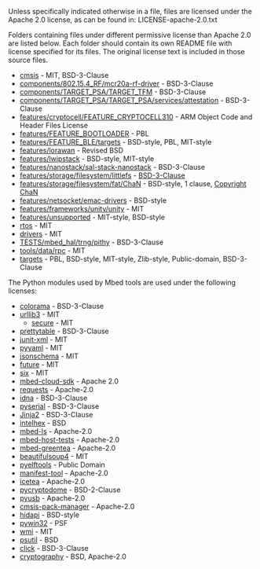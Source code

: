 Unless specifically indicated otherwise in a file, files are licensed under the Apache 2.0 license,
as can be found in: LICENSE-apache-2.0.txt

Folders containing files under different permissive license than Apache 2.0 are listed below. Each folder should contain its own README file with license specified for its files. The original license text is included in those source files.

- [cmsis](./cmsis) - MIT, BSD-3-Clause
- [components/802.15.4_RF/mcr20a-rf-driver](./components/802.15.4_RF/mcr20a-rf-driver) - BSD-3-Clause
- [components/TARGET_PSA/TARGET_TFM](./components/TARGET_PSA/TARGET_TFM) - BSD-3-Clause
- [components/TARGET_PSA/TARGET_PSA/services/attestation](./components/TARGET_PSA/services/attestation) - BSD-3-Clause
- [features/cryptocell/FEATURE_CRYPTOCELL310](./features/cryptocell/FEATURE_CRYPTOCELL310) - ARM Object Code and Header Files License
- [features/FEATURE_BOOTLOADER](./features/FEATURE_BOOTLOADER) - PBL
- [features/FEATURE_BLE/targets](./features/FEATURE_BLE/targets) - BSD-style, PBL, MIT-style
- [features/lorawan](./features/lorawan) - Revised BSD
- [features/lwipstack](./features/lwipstack) - BSD-style, MIT-style
- [features/nanostack/sal-stack-nanostack](./features/nanostack/sal-stack-nanostack) - BSD-3-Clause
- [features/storage/filesystem/littlefs](./features/storage/filesystem/littlefs) - [BSD-3-Clause](https://github.com/ARMmbed/littlefs/blob/master/LICENSE.md)
- [features/storage/filesystem/fat/ChaN](.features/storage/filesystem/fat/ChaN) - BSD-style, 1 clause, [Copyright ChaN](http://www.elm-chan.org/fsw/ff/doc/appnote.html)
- [features/netsocket/emac-drivers](./features/netsocket/emac-drivers) - BSD-style
- [features/frameworks/unity/unity](./features/frameworks/unity/unity) - MIT
- [features/unsupported](./features/unsupported) - MIT-style, BSD-style
- [rtos](./rtos) - MIT
- [drivers](./drivers) - MIT
- [TESTS/mbed_hal/trng/pithy](./TESTS/mbed_hal/trng/pithy) - BSD-3-Clause
- [tools/data/rpc](./tools/data/rpc) - MIT
- [targets](./targets) - PBL, BSD-style, MIT-style, Zlib-style, Public-domain, BSD-3-Clause

The Python modules used by Mbed tools are used under the following licenses:

- [colorama](https://pypi.org/project/colorama) - BSD-3-Clause
- [urllib3](https://pypi.org/project/urllib3) - MIT
   - [secure](https://pypi.org/project/secure) - MIT
- [prettytable](https://pypi.org/project/prettytable) - BSD-3-Clause
- [junit-xml](https://pypi.org/project/junit-xml) - MIT
- [pyyaml](https://pypi.org/project/pyyaml) - MIT
- [jsonschema](https://pypi.org/project/jsonschema) - MIT
- [future](https://pypi.org/project/future) - MIT
- [six](https://pypi.org/project/six) - MIT
- [mbed-cloud-sdk](https://pypi.org/project/mbed-cloud-sdk) - Apache 2.0
- [requests](https://pypi.org/project/requests) - Apache-2.0
- [idna](https://pypi.org/project/idna) - BSD-3-Clause
- [pyserial](https://pypi.org/project/pyserial) - BSD-3-Clause
- [Jinja2](https://pypi.org/project/Jinja2) - BSD-3-Clause
- [intelhex](https://pypi.org/project/intelhex) - BSD
- [mbed-ls](https://pypi.org/project/mbed-ls) - Apache-2.0
- [mbed-host-tests](https://pypi.org/project/mbed-host-tests) - Apache-2.0
- [mbed-greentea](https://pypi.org/project/mbed-greentea) - Apache-2.0
- [beautifulsoup4](https://pypi.org/project/beautifulsoup4) - MIT
- [pyelftools](https://pypi.org/project/pyelftools) - Public Domain
- [manifest-tool](https://pypi.org/project/manifest-tool) - Apache-2.0
- [icetea](https://pypi.org/project/icetea) - Apache-2.0
- [pycryptodome](https://pypi.org/project/pycryptodome) - BSD-2-Clause
- [pyusb](https://pypi.org/project/pyusb/) - Apache-2.0
- [cmsis-pack-manager](https://pypi.org/project/cmsis-pack-manager) - Apache-2.0
- [hidapi](https://pypi.org/project/hidapi/) - BSD-style
- [pywin32](https://pypi.org/project/pywin32/) - PSF
- [wmi](https://pypi.org/project/WMI/) - MIT
- [psutil](https://pypi.org/project/psutil/) - BSD
- [click](https://pypi.org/project/click/) - BSD-3-Clause
- [cryptography](https://pypi.org/project/cryptography/) - BSD, Apache-2.0
